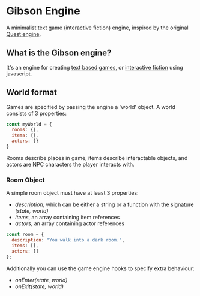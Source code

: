 # Gibson Engine
A minimalist text game (interactive fiction) engine, inspired by the original [Quest engine](http://textadventures.co.uk/quest).

## What is the Gibson engine?

It's an engine for creating [text based games](https://en.wikipedia.org/wiki/Text-based_game), or [interactive fiction](https://en.wikipedia.org/wiki/Interactive_fiction) using javascript.

## World format

Games are specified by passing the engine a 'world' object. A world consists of 3 properties:

```javascript
const myWorld = {
  rooms: {},
  items: {},
  actors: {}
}
```

Rooms describe places in game, items describe interactable objects, and actors are NPC characters the player interacts with.

### Room Object

A simple room object must have at least 3 properties:

- *description*, which can be either a string or a function with the signature *(state, world)*
- *items*, an array containing item references
- *actors*, an array containing actor references

```javascript
const room = {
  description: "You walk into a dark room.",
  items: [],
  actors: []
};
```

Additionally you can use the game engine hooks to specify extra behaviour:

- *onEnter(state, world)*
- *onExit(state, world)*

